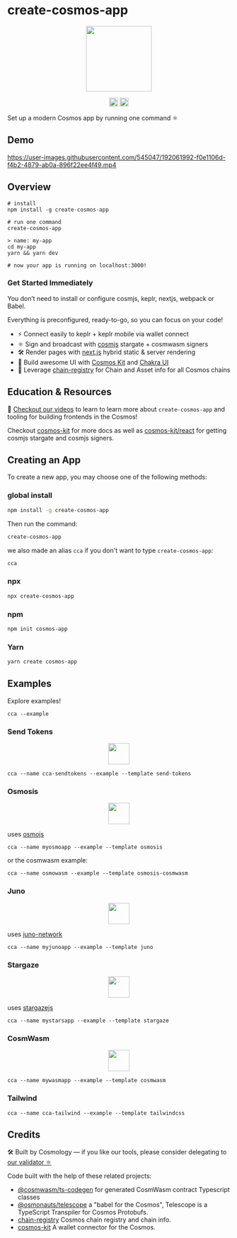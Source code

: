 # create-cosmos-app

<p align="center" width="100%">
    <img height="148" src="https://user-images.githubusercontent.com/545047/186589196-e75c9540-86a7-4a71-8096-207be9a4216f.svg" />
</p>

<p align="center" width="100%">
   <a href="https://github.com/cosmology-tech/create-cosmos-app/blob/main/LICENSE"><img height="20" src="https://img.shields.io/badge/license-MIT-blue.svg"></a>
   <a href="https://www.npmjs.com/package/create-cosmos-app"><img height="20" src="https://img.shields.io/github/package-json/v/cosmology-tech/create-cosmos-app?filename=packages%2Fcreate-cosmos-app%2Fpackage.json"></a>
</p>

Set up a modern Cosmos app by running one command ⚛️

## Demo

https://user-images.githubusercontent.com/545047/192061992-f0e1106d-f4b2-4879-ab0a-896f22ee4f49.mp4

## Overview

```
# install
npm install -g create-cosmos-app

# run one command
create-cosmos-app

> name: my-app
cd my-app
yarn && yarn dev

# now your app is running on localhost:3000!
```

### Get Started Immediately

You don’t need to install or configure cosmjs, keplr, nextjs, webpack or Babel.

Everything is preconfigured, ready-to-go, so you can focus on your code!

* ⚡️ Connect easily to keplr + keplr mobile via wallet connect 
* ⚛️ Sign and broadcast with [cosmjs](https://github.com/cosmos/cosmjs) stargate + cosmwasm signers
* 🛠 Render pages with [next.js](https://nextjs.org/) hybrid static & server rendering
* 🎨 Build awesome UI with [Cosmos Kit](https://github.com/cosmology-tech/cosmos-kit) and [Chakra UI](https://chakra-ui.com/docs/components)
* 📝 Leverage [chain-registry](https://github.com/cosmology-tech/chain-registry) for Chain and Asset info for all Cosmos chains
## Education & Resources

🎥 [Checkout our videos](https://cosmology.tech/learn) to learn to learn more about `create-cosmos-app` and tooling for building frontends in the Cosmos!

Checkout [cosmos-kit](https://github.com/cosmology-tech/cosmos-kit) for more docs as well as [cosmos-kit/react](https://github.com/cosmology-tech/cosmos-kit/tree/main/packages/react#signing-clients) for getting cosmjs stargate and cosmjs signers.

## Creating an App

To create a new app, you may choose one of the following methods:

### global install

```sh
npm install -g create-cosmos-app
```

Then run the command:

```sh
create-cosmos-app
```

we also made an alias `cca` if you don't want to type `create-cosmos-app`:

```sh
cca
```

### npx

```sh
npx create-cosmos-app
```
### npm

```sh
npm init cosmos-app 
```
### Yarn

```sh
yarn create cosmos-app 
```
## Examples

Explore examples!

```
cca --example
```

### Send Tokens

<p align="center" width="100%">
    <img height="48" src="https://user-images.githubusercontent.com/545047/186589196-e75c9540-86a7-4a71-8096-207be9a4216f.svg" />
</p>

```
cca --name cca-sendtokens --example --template send-tokens
```

### Osmosis

<p align="center" width="100%">
    <img height="48" src="https://user-images.githubusercontent.com/545047/184519024-2d34bf20-2440-4837-943f-4915a46409f5.svg" />
</p>

uses [osmojs](https://github.com/osmosis-labs/osmojs)

```
cca --name myosmoapp --example --template osmosis
```

or the cosmwasm example:

```
cca --name osmowasm --example --template osmosis-cosmwasm
```

### Juno

<p align="center" width="100%">
    <img height="48" src="https://user-images.githubusercontent.com/545047/184516834-4b8190b0-0721-4778-b4fb-fa19ed3f9279.svg" />
</p>

uses [juno-network](https://github.com/CosmosContracts/typescript)


```
cca --name myjunoapp --example --template juno
```

### Stargaze

<p align="center" width="100%">
    <img height="48" src="https://user-images.githubusercontent.com/545047/184694732-f4a3d397-14fb-415a-9562-a532f510f812.png" />
</p>

uses [stargazejs](https://github.com/cosmology-tech/stargazejs)

```
cca --name mystarsapp --example --template stargaze
```

### CosmWasm

<p align="center" width="100%">
    <img height="48" src="https://user-images.githubusercontent.com/545047/197502724-4cb0f898-116c-4c14-89c8-3358e89eab70.svg" />
</p>



```
cca --name mywasmapp --example --template cosmwasm
```

### Tailwind

```
cca --name cca-tailwind --example --template tailwindcss
```

## Credits

🛠 Built by Cosmology — if you like our tools, please consider delegating to [our validator ⚛️](https://cosmology.tech/validator)

Code built with the help of these related projects:

* [@cosmwasm/ts-codegen](https://github.com/CosmWasm/ts-codegen) for generated CosmWasm contract Typescript classes
* [@osmonauts/telescope](https://github.com/osmosis-labs/telescope) a "babel for the Cosmos", Telescope is a TypeScript Transpiler for Cosmos Protobufs.
* [chain-registry](https://github.com/cosmology-tech/chain-registry) Cosmos chain registry and chain info.
* [cosmos-kit](https://github.com/cosmology-tech/cosmos-kit) A wallet connector for the Cosmos.
